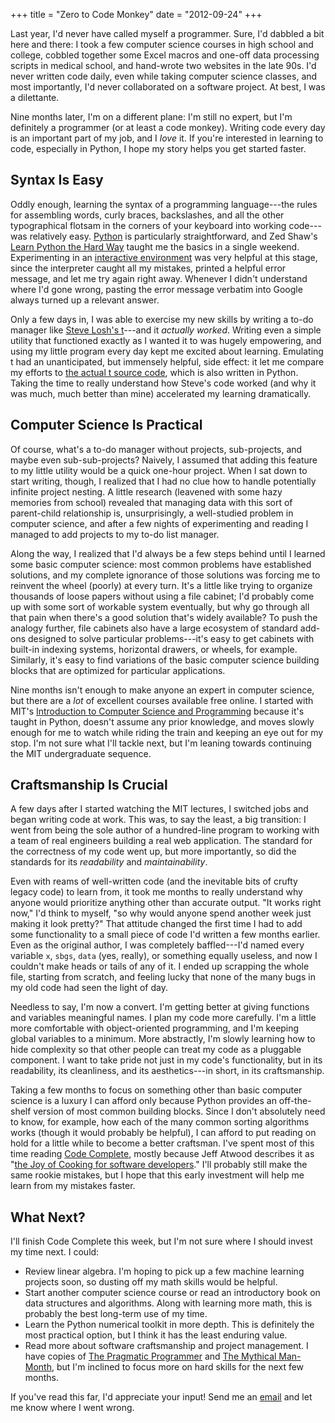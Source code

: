+++
title = "Zero to Code Monkey"
date = "2012-09-24"
+++

Last year, I'd never have called myself a programmer. Sure, I'd dabbled a bit
here and there: I took a few computer science courses in high school and
college, cobbled together some Excel macros and one-off data processing scripts
in medical school, and hand-wrote two websites in the late 90s. I'd never
written code daily, even while taking computer science classes, and most
importantly, I'd never collaborated on a software project. At best, I was a
dilettante.

Nine months later, I'm on a different plane: I'm still no expert, but I'm
definitely a programmer (or at least a code monkey). Writing code every day is
an important part of my job, and I *love* it. If you're interested in learning
to code, especially in Python, I hope my story helps you get started faster.

## Syntax Is Easy
Oddly enough, learning the syntax of a programming language---the rules
for assembling words, curly braces, backslashes, and all the other
typographical flotsam in the corners of your keyboard into working code---was
relatively easy. [Python][] is particularly straightforward, and Zed Shaw's
[Learn Python the Hard Way][lpthw] taught me the basics in a single weekend.
Experimenting in an [interactive environment][repl.it] was very helpful at this
stage, since the interpreter caught all my mistakes, printed a helpful error
message, and let me try again right away. Whenever I didn't understand where
I'd gone wrong, pasting the error message verbatim into Google always turned up
a relevant answer.

Only a few days in, I was able to exercise my new skills by writing a to-do
manager like [Steve Losh's t][t]---and it *actually worked*.  Writing
even a simple utility that functioned exactly as I wanted it to was hugely
empowering, and using my little program every day kept me excited about
learning. Emulating t had an unanticipated, but immensely helpful, side effect:
it let me compare my efforts to [the actual t source code][t-src], which is
also written in Python. Taking the time to really understand how Steve's code
worked (and why it was much, much better than mine) accelerated my learning
dramatically.

## Computer Science Is Practical
Of course, what's a to-do manager without projects, sub-projects, and maybe
even sub-sub-projects? Naively, I assumed that adding this feature to my little
utility would be a quick one-hour project. When I sat down to start
writing, though, I realized that I had no clue how to handle potentially
infinite project nesting. A little research (leavened with some hazy memories
from school) revealed that managing data with this sort of parent-child
relationship is, unsurprisingly, a well-studied problem in computer science,
and after a few nights of experimenting and reading I managed to add projects
to my to-do list manager.

Along the way, I realized that I'd always be a few steps behind until I learned
some basic computer science: most common problems have established solutions,
and my complete ignorance of those solutions was forcing me to reinvent the
wheel (poorly) at every turn. It's a little like trying to organize thousands
of loose papers without using a file cabinet; I'd probably come up with some
sort of workable system eventually, but why go through all that pain when
there's a good solution that's widely available? To push the analogy
further, file cabinets also have a large ecosystem of standard add-ons
designed to solve particular problems---it's easy to get cabinets with
built-in indexing systems, horizontal drawers, or wheels, for example.
Similarly, it's easy to find variations of the basic computer science building
blocks that are optimized for particular applications.

Nine months isn't enough to make anyone an expert in computer science, but
there are a *lot* of excellent courses available free online. I started with
MIT's [Introduction to Computer Science and Programming][mit6.00] because it's
taught in Python, doesn't assume any prior knowledge, and moves slowly enough
for me to watch while riding the train and keeping an eye out for my stop. I'm
not sure what I'll tackle next, but I'm leaning towards continuing the MIT
undergraduate sequence.

## Craftsmanship Is Crucial

A few days after I started watching the MIT lectures, I switched jobs and began
writing code at work. This was, to say the least, a big transition: I went from
being the sole author of a hundred-line program to working with a team of real
engineers building a real web application. The standard for the correctness of
my code went up, but more importantly, so did the standards for its
*readability* and *maintainability*.

Even with reams of well-written code (and the inevitable bits of crufty legacy
code) to learn from, it took me months to really understand why anyone would
prioritize anything other than accurate output. "It works right now," I'd think to
myself, "so why would anyone spend another week just making it look pretty?"
That attitude changed the first time I had to add some functionality to a small
piece of code I'd written a few months earlier. Even as the original author, I
was completely baffled---I'd named every variable ``x``, ``sbgs``,
``data`` (yes, really), or something equally useless, and now I couldn't make
heads or tails of any of it. I ended up scrapping the whole file, starting from
scratch, and feeling lucky that none of the many bugs in my old code had seen
the light of day.

Needless to say, I'm now a convert. I'm getting better at giving functions and
variables meaningful names. I plan my code more carefully. I'm a little more
comfortable with object-oriented programming, and I'm keeping global variables
to a minimum. More abstractly, I'm slowly learning how to hide complexity so
that other people can treat my code as a pluggable component. I want to take
pride not just in my code's functionality, but in its readability, its
cleanliness, and its aesthetics---in short, in its craftsmanship.

Taking a few months to focus on something other than basic computer science is
a luxury I can afford only because Python provides an off-the-shelf version of
most common building blocks. Since I don't absolutely need to know, for
example, how each of the many common sorting algorithms works (though it would
probably be helpful), I can afford to put reading on hold for a little while to
become a better craftsman. I've spent most of this time reading [Code
Complete][], mostly because Jeff Atwood describes it as "[the Joy of Cooking
for software developers][codinghorror]." I'll probably still make the same
rookie mistakes, but I hope that this early investment will help me learn from
my mistakes faster.

## What Next?
I'll finish Code Complete this week, but I'm not sure where I should invest my
time next. I could:

* Review linear algebra. I'm hoping to pick up a few machine learning projects
  soon, so dusting off my math skills would be helpful.
* Start another computer science course or read an introductory book on data
  structures and algorithms. Along with learning more math, this is probably
  the best long-term use of my time.
* Learn the Python numerical toolkit in more depth. This is definitely the most
  practical option, but I think it has the least enduring value.
* Read more about software craftsmanship and project management. I have copies
  of [The Pragmatic Programmer][] and [The Mythical Man-Month][], but I'm
  inclined to focus more on hard skills for the next few months.

If you've read this far, I'd appreciate your input! Send me an
[email](mailto:akshay@akshayshah.org) and let me know where I went wrong.

[LaTeX]: http://nitens.org/taraborelli/latex "The Beauty of LaTeX"
[Python]: http://www.python.org/about/
[lpthw]: http://learnpythonthehardway.org/
[repl.it]: http://repl.it/ "repl.it"
[Ruby]: http://www.ruby-lang.org/en/documentation/quickstart/ "Ruby Quickstart"
[Perl]: http://learn.perl.org/first_steps/ "Perl First Steps"
[t]: http://stevelosh.com/projects/t/
[t-src]: https://bitbucket.org/sjl/t/src/
[mit6.00]: http://ocw.mit.edu/courses/electrical-engineering-and-computer-science/6-00-introduction-to-computer-science-and-programming-fall-2008/
[Code Complete]: http://www.amazon.com/Code-Complete-Practical-Handbook-Construction/dp/0735619670
[codinghorror]: http://www.codinghorror.com/blog/2004/02/recommended-reading-for-developers.html
[The Pragmatic Programmer]: http://pragprog.com/book/tpp/the-pragmatic-programmer
[The Mythical Man-Month]: http://www.amazon.com/The-Mythical-Man-Month-Engineering-Anniversary/dp/0201835959
